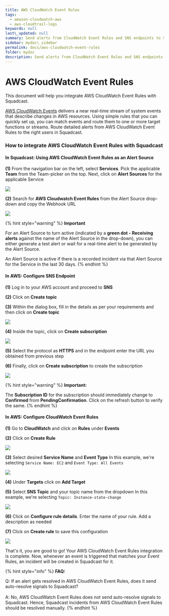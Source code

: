 ```yaml
---
title: AWS CloudWatch Event Rules
tags:
  - amazon-cloudwatch-aws
  - aws-cloudtrail-logs
keywords: null
last\_updated: null
summary: Send alerts from CloudWatch Event Rules and SNS endpoints to Squadcast
sidebar: mydoc\_sidebar
permalink: docs/aws-cloudwatch-event-rules
folder: mydoc
description: Send alerts from CloudWatch Event Rules and SNS endpoints to Squadcast
---
```


# AWS CloudWatch Event Rules

This document will help you integrate AWS CloudWatch Event Rules with Squadcast.

[AWS CloudWatch Events](https://docs.aws.amazon.com/AmazonCloudWatch/latest/events/WhatIsCloudWatchEvents.html) delivers a near real-time stream of system events that describe changes in AWS resources. Using simple rules that you can quickly set up, you can match events and route them to one or more target functions or streams. Route detailed alerts from AWS CloudWatch Event Rules to the right users in Squadcast.

### How to integrate AWS CloudWatch Event Rules with Squadcast

#### In Squadcast: Using AWS CloudWatch Event Rules as an Alert Source

**(1)** From the navigation bar on the left, select **Services**. Pick the applicable **Team** from the Team-picker on the top. Next, click on **Alert Sources** for the applicable Service

![](../../.gitbook/assets/alert\_source\_1.png)

**(2)** Search for **AWS Cloudwatch Event Rules** from the Alert Source drop-down and copy the Webhook URL

![](../../.gitbook/assets/event\_rules\_1.png)

{% hint style="warning" %}
**Important**

For an Alert Source to turn active (indicated by a **green dot - Receiving alerts** against the name of the Alert Source in the drop-down), you can either generate a test alert or wait for a real-time alert to be generated by the Alert Source.

An Alert Source is active if there is a recorded incident via that Alert Source for the Service in the last 30 days.
{% endhint %}

#### In AWS: Configure SNS Endpoint

**(1)** Log in to your AWS account and proceed to **SNS**

**(2)** Click on **Create topic**

**(3)** Within the dialog box, fill in the details as per your requirements and then click on **Create topic**

![](../../.gitbook/assets/event\_rules\_2.png)

**(4)** Inside the topic, click on **Create subscription**

![](../../.gitbook/assets/event\_rules\_3.png)

**(5)** Select the protocol as **HTTPS** and in the endpoint enter the URL you obtained from previous step

**(6)** Finally, click on **Create subscription** to create the subscription

![](../../.gitbook/assets/event\_rules\_4.png)

{% hint style="warning" %}
**Important:**

The **Subscription ID** for the subscription should immediately change to **Confirmed** from **PendingConfirmation**. Click on the refresh button to verify the same.
{% endhint %}

#### In AWS: Configure CloudWatch Event Rules

**(1)** Go to **CloudWatch** and click on **Rules** under **Events**

**(2)** Click on **Create Rule**

![](../../.gitbook/assets/event\_rules\_5.png)

**(3)** Select desired **Service Name** and **Event Type** In this example, we're selecting `Service Name: EC2` and `Event Type: All Events`

![](../../.gitbook/assets/event\_rules\_6.png)

**(4)** Under **Targets** click on **Add Target**

**(5)** Select **SNS Topic** and your topic name from the dropdown In this example, we're selecting `Topic: Instance-state-change`

![](../../.gitbook/assets/event\_rules\_7.png)

**(6)** Click on **Configure rule details**. Enter the name of your rule. Add a description as needed

**(7)** Click on **Create rule** to save this configuration

![](../../.gitbook/assets/event\_rules\_8.png)

That's it, you are good to go! Your AWS CloudWatch Event Rules integration is complete. Now, whenever an event is triggered that matches your Event Rules, an incident will be created in Squadcast for it.

{% hint style="info" %}
**FAQ:**

Q: If an alert gets resolved in AWS CloudWatch Event Rules, does it send auto-resolve signals to Squadcast?\
\
A: No, AWS CloudWatch Event Rules does not send auto-resolve signals to Squadcast. Hence, Squadcast incidents from AWS CloudWatch Event Rules should be resolved manually.
{% endhint %}
